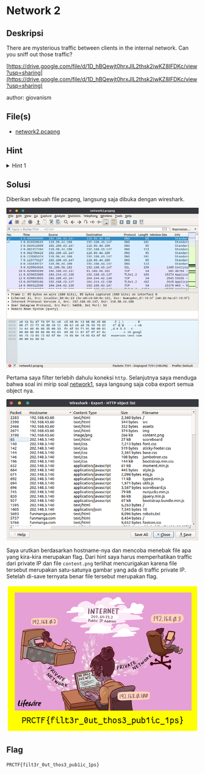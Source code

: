 # Network 2

## Deskripsi

There are mysterious traffic between clients in the internal network. Can you
sniff out those traffic?

[https://drive.google.com/file/d/1D_hBQewjt0hrxJIL2thsk2iwKZ8lFDKc/view?usp=sharing](https://drive.google.com/file/d/1D_hBQewjt0hrxJIL2thsk2iwKZ8lFDKc/view?usp=sharing)

author: giovanism

## File(s)

- [network2.pcapng](files/network2.pcapng)

## Hint

<details> 
    <summary>Hint 1</summary>
    <p>Internal traffic uses private IP</p>
</details>

## Solusi

Diberikan sebuah file pcapng, langsung saja dibuka dengan wireshark.

![network2](img/network2-1.png)

Pertama saya filter terlebih dahulu koneksi `http`. Selanjutnya saya menduga
bahwa soal ini mirip soal [network1](../network-1/README.md), saya langsung saja
coba export semua object nya.

![network2](img/network2-2.png)

Saya urutkan berdasarkan hostname-nya dan mencoba menebak file apa yang
kira-kira merupakan flag. Dari hint saya harus memperhatikan traffic dari
private IP dan file `content.png` terlihat mencurigakan karena file tersebut
merupakan satu-satunya gambar yang ada di traffic private IP. Setelah di-save
ternyata benar file tersebut merupakan flag.

![flag network2](img/content.png)

## Flag

`PRCTF{filt3r_0ut_thos3_pub1ic_1ps}`
